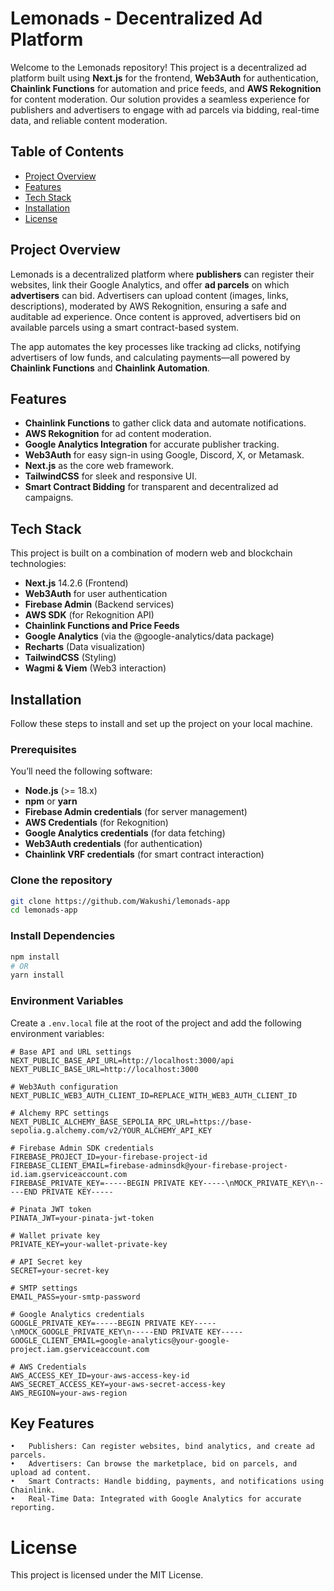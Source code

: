 # Lemonads - Decentralized Ad Platform

Welcome to the Lemonads repository! This project is a decentralized ad platform built using **Next.js** for the frontend, **Web3Auth** for authentication, **Chainlink Functions** for automation and price feeds, and **AWS Rekognition** for content moderation. Our solution provides a seamless experience for publishers and advertisers to engage with ad parcels via bidding, real-time data, and reliable content moderation.

## Table of Contents

- [Project Overview](#project-overview)
- [Features](#features)
- [Tech Stack](#tech-stack)
- [Installation](#installation)
- [License](#license)

## Project Overview

Lemonads is a decentralized platform where **publishers** can register their websites, link their Google Analytics, and offer **ad parcels** on which **advertisers** can bid. Advertisers can upload content (images, links, descriptions), moderated by AWS Rekognition, ensuring a safe and auditable ad experience. Once content is approved, advertisers bid on available parcels using a smart contract-based system.

The app automates the key processes like tracking ad clicks, notifying advertisers of low funds, and calculating payments—all powered by **Chainlink Functions** and **Chainlink Automation**.

## Features

- **Chainlink Functions** to gather click data and automate notifications.
- **AWS Rekognition** for ad content moderation.
- **Google Analytics Integration** for accurate publisher tracking.
- **Web3Auth** for easy sign-in using Google, Discord, X, or Metamask.
- **Next.js** as the core web framework.
- **TailwindCSS** for sleek and responsive UI.
- **Smart Contract Bidding** for transparent and decentralized ad campaigns.

## Tech Stack

This project is built on a combination of modern web and blockchain technologies:

- **Next.js** 14.2.6 (Frontend)
- **Web3Auth** for user authentication
- **Firebase Admin** (Backend services)
- **AWS SDK** (for Rekognition API)
- **Chainlink Functions and Price Feeds**
- **Google Analytics** (via the @google-analytics/data package)
- **Recharts** (Data visualization)
- **TailwindCSS** (Styling)
- **Wagmi & Viem** (Web3 interaction)

## Installation

Follow these steps to install and set up the project on your local machine.

### Prerequisites

You’ll need the following software:

- **Node.js** (>= 18.x)
- **npm** or **yarn**
- **Firebase Admin credentials** (for server management)
- **AWS Credentials** (for Rekognition)
- **Google Analytics credentials** (for data fetching)
- **Web3Auth credentials** (for authentication)
- **Chainlink VRF credentials** (for smart contract interaction)

### Clone the repository

```bash
git clone https://github.com/Wakushi/lemonads-app
cd lemonads-app
```

### Install Dependencies

```bash
npm install
# OR
yarn install
```

### Environment Variables

Create a `.env.local` file at the root of the project and add the following environment variables:

```env
# Base API and URL settings
NEXT_PUBLIC_BASE_API_URL=http://localhost:3000/api
NEXT_PUBLIC_BASE_URL=http://localhost:3000

# Web3Auth configuration
NEXT_PUBLIC_WEB3_AUTH_CLIENT_ID=REPLACE_WITH_WEB3_AUTH_CLIENT_ID

# Alchemy RPC settings
NEXT_PUBLIC_ALCHEMY_BASE_SEPOLIA_RPC_URL=https://base-sepolia.g.alchemy.com/v2/YOUR_ALCHEMY_API_KEY

# Firebase Admin SDK credentials
FIREBASE_PROJECT_ID=your-firebase-project-id
FIREBASE_CLIENT_EMAIL=firebase-adminsdk@your-firebase-project-id.iam.gserviceaccount.com
FIREBASE_PRIVATE_KEY=-----BEGIN PRIVATE KEY-----\nMOCK_PRIVATE_KEY\n-----END PRIVATE KEY-----

# Pinata JWT token
PINATA_JWT=your-pinata-jwt-token

# Wallet private key
PRIVATE_KEY=your-wallet-private-key

# API Secret key
SECRET=your-secret-key

# SMTP settings
EMAIL_PASS=your-smtp-password

# Google Analytics credentials
GOOGLE_PRIVATE_KEY=-----BEGIN PRIVATE KEY-----\nMOCK_GOOGLE_PRIVATE_KEY\n-----END PRIVATE KEY-----
GOOGLE_CLIENT_EMAIL=google-analytics@your-google-project.iam.gserviceaccount.com

# AWS Credentials
AWS_ACCESS_KEY_ID=your-aws-access-key-id
AWS_SECRET_ACCESS_KEY=your-aws-secret-access-key
AWS_REGION=your-aws-region
```

## Key Features

    •	Publishers: Can register websites, bind analytics, and create ad parcels.
    •	Advertisers: Can browse the marketplace, bid on parcels, and upload ad content.
    •	Smart Contracts: Handle bidding, payments, and notifications using Chainlink.
    •	Real-Time Data: Integrated with Google Analytics for accurate reporting.

# License

This project is licensed under the MIT License.
